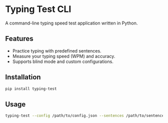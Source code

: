 # Typing Test CLI

A command-line typing speed test application written in Python.

## Features
- Practice typing with predefined sentences.
- Measure your typing speed (WPM) and accuracy.
- Supports blind mode and custom configurations.

## Installation
```bash
pip install typing-test
```

## Usage
```bash
typing-test --config /path/to/config.json --sentences /path/to/sentences.txt
```
